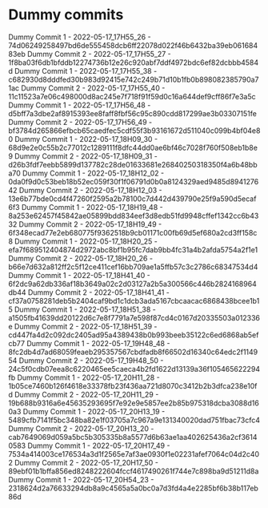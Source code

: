 # Dummy commits

Dummy Commit 1 - 2022-05-17_17H55_26 - 74d06249258497bd6de555458dcb6ff22078d022f46b6432ba39eb06168483eb
Dummy Commit 2 - 2022-05-17_17H55_27 - 1f8ba03f6db1bfddb12274736b12e26c920abf7ddf4972bdc6ef82dcbbb4584d
Dummy Commit 1 - 2022-05-17_17H55_38 - c682930d8dddfed30b983d92415e742c249b71d10b1fb0b898082385790a71ac
Dummy Commit 2 - 2022-05-17_17H55_40 - 11c11523a7e06c498000d8ac245e7f718f91f59d0c16a644def9cff86f7e3a5c
Dummy Commit 1 - 2022-05-17_17H56_48 - d5bff7a3dbe2af8915393ee8faff8fbf56c95c890cdd817299ae3b03307151fe
Dummy Commit 2 - 2022-05-17_17H56_49 - bf3784d265866efbcb65caedfec5cdf55f3b93161672d511040c099b4bf04e80
Dummy Commit 1 - 2022-05-17_18H09_30 - 68d9e2e0c55b2c77012c1289111f8dfc44dd0ae6bf46c7028f760f508eb1b8e9
Dummy Commit 2 - 2022-05-17_18H09_31 - d26b3fdf7eebb5899d137782c28de01633681e26840250318350f4a6b48bba70
Dummy Commit 1 - 2022-05-17_18H12_02 - 0da0f9d0c53beb18b52ec059f30f1f06791d0b0a8124329aed9485d894127642
Dummy Commit 2 - 2022-05-17_18H12_03 - 13e6b77bde0cd4f47260f2595a2b78100c7d442d439790e25f9a590d5ecaf6f3
Dummy Commit 1 - 2022-05-17_18H19_48 - 8a253e62457f45842ae05899bdd834eef3d8edb51fd9948cffef1342cc6b4332
Dummy Commit 2 - 2022-05-17_18H19_49 - 6f348ecad77e2eb680775f9362518b9cb01171c00fb69d5ef680a2cd3ff158c8
Dummy Commit 1 - 2022-05-17_18H20_25 - efa7f689512404874d2972abc8bf1b95fc7dab9bb4fc31a4b2afda5754a2f1e1
Dummy Commit 2 - 2022-05-17_18H20_26 - b66e7d632a812ff2c5f12ce411cef16bb709ae1a5ffb57c3c2786c68347534d4
Dummy Commit 1 - 2022-05-17_18H41_40 - 6f2dc9a62db336af18b3649a02c2d03127a2b5a300566c446b2824168964db44
Dummy Commit 2 - 2022-05-17_18H41_41 - cf37a0758281deb5b2404caf9bd1c1dcb3ada5167cbcaacac6868438bcee1b15
Dummy Commit 1 - 2022-05-17_18H51_38 - a1505fb41639dd20122d6c7e8f7791a7e598f87cd4c0167d20335503a012336e
Dummy Commit 2 - 2022-05-17_18H51_39 - cd447fa4d2c092dc2405ad95a4389438b0b993beeb35122c6ed6868ab5efcb77
Dummy Commit 1 - 2022-05-17_19H48_48 - 8fc2db4d7ad68059feaeb295357567cbdfadb8f66502d16340c64edc2f114954
Dummy Commit 2 - 2022-05-17_19H48_50 - 24c5f0cdb07eea8c6220465ee5caeca4b2fd1622d13139a36f105465622294fb
Dummy Commit 1 - 2022-05-17_20H11_28 - 1b05ce7460b126f4618e33378fb23f436aa721d8070c3412b2b3dfca238e10fd
Dummy Commit 2 - 2022-05-17_20H11_29 - 19b688b9316a6e45635293695f7e92e9e5857ee2b85b975318dcba3088d160a3
Dummy Commit 1 - 2022-05-17_20H13_19 - 5489cfb7141f5bc348ba82e1f03705a7c967a9e131340020dad751fbac73cfc4
Dummy Commit 2 - 2022-05-17_20H13_20 - cab7649069d059a5bc5b305335b8a5577d6b63ae1aa402625436a2cf36140583
Dummy Commit 1 - 2022-05-17_20H17_49 - 7534a414003ce176534a3d1f2565e7af3ae0930f1e02231afef7064c04d2c402
Dummy Commit 2 - 2022-05-17_20H17_50 - 89ebf01b1bffa856ed8248222604fccf4617490261f744e7c898ba9d51211d8a
Dummy Commit 1 - 2022-05-17_20H54_23 - 2318624d2a76633294db8a9c4565a5a0bc0a7d3fd4a4e2285bf6b38b117eb86d
